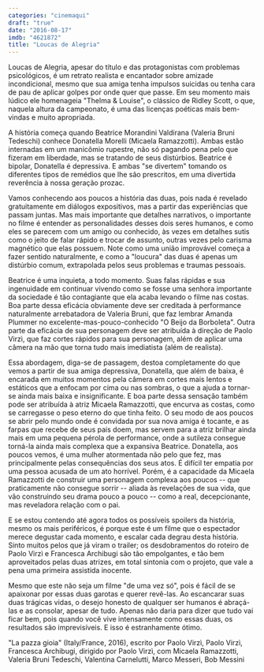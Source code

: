 ```yaml
---
categories: "cinemaqui"
draft: "true"
date: "2016-08-17"
imdb: "4621872"
title: "Loucas de Alegria"
---
```

Loucas de Alegria, apesar do título e das protagonistas com problemas psicológicos, é um retrato realista e encantador sobre amizade incondicional, mesmo que sua amiga tenha impulsos suicidas ou tenha cara de pau de aplicar golpes por onde quer que passe. Em seu momento mais lúdico ele homenageia "Thelma & Louise", o clássico de Ridley Scott, o que, naquela altura da campeonato, é uma das licenças poéticas mais bem-vindas e muito apropriada.

A história começa quando Beatrice Morandini Valdirana (Valeria Bruni Tedeschi) conhece Donatella Morelli (Micaela Ramazzotti). Ambas estão internadas em um manicômio rupestre, não só pagando pena pelo que fizeram em liberdade, mas se tratando de seus distúrbios. Beatrice é bipolar, Donatella é depressiva. E ambas "se divertem" tomando os diferentes tipos de remédios que lhe são prescritos, em uma divertida reverência à nossa geração prozac.

Vamos conhecendo aos poucos a história das duas, pois nada é revelado gratuitamente em diálogos expositivos, mas a partir das experiências que passam juntas. Mas mais importante que detalhes narrativos, o importante no filme é entender as personalidades desses dois seres humanos, e como eles se parecem com um amigo ou conhecido, às vezes em detalhes sutis como o jeito de falar rápido e trocar de assunto, outras vezes pelo carisma magnético que elas possuem. Note como uma união improvável começa a fazer sentido naturalmente, e como a "loucura" das duas é apenas um distúrbio comum, extrapolada pelos seus problemas e traumas pessoais.

Beatrice é uma inquieta, a todo momento. Suas falas rápidas e sua ingenuidade em continuar vivendo como se fosse uma senhora importante da sociedade é tão contagiante que ela acaba levando o filme nas costas. Boa parte dessa eficácia obviamente deve ser creditada à performance naturalmente arrebatadora de Valeria Bruni, que faz lembrar Amanda Plummer no excelente-mas-pouco-conhecido "O Beijo da Borboleta". Outra parte da eficácia de sua personagem deve ser atribuída à direção de Paolo Virzì, que faz cortes rápidos para sua personagem, além de aplicar uma câmera na mão que torna tudo mais imediatista (além de realista).

Essa abordagem, diga-se de passagem, destoa completamente do que vemos a partir de sua amiga depressiva, Donatella, que além de baixa, é encarada em muitos momentos pela câmera em cortes mais lentos e estáticos que a enfocam por cima ou nas sombras, o que a ajuda a tornar-se ainda mais baixa e insignificante. E boa parte dessa sensação também pode ser atribuída à atriz Micaela Ramazzotti, que encurva as costas, como se carregasse o peso eterno do que tinha feito. O seu modo de aos poucos se abrir pelo mundo onde é convidada por sua nova amiga é tocante, e as farpas que recebe de seus pais doem, mas servem para a atriz brilhar ainda mais em uma pequena pérola de performance, onde a sutileza consegue torná-la ainda mais complexa que a expansiva Beatrice. Donatella, aos poucos vemos, é uma mulher atormentada não pelo que fez, mas principalmente pelas consequências dos seus atos. É difícil ter empatia por uma pessoa acusada de um ato horrível. Porém, é a capacidade da Micaela Ramazzotti de construir uma personagem complexa aos poucos -- que praticamente não consegue sorrir -- aliada às revelações de sua vida, que vão construindo seu drama pouco a pouco -- como a real, decepcionante, mas reveladora relação com o pai.

E se estou contendo até agora todos os possíveis spoilers da história, mesmo os mais periféricos, é porque este é um filme que o espectador merece degustar cada momento, e escalar cada degrau desta história. Sinto muitos pelos que já viram o trailer; os desdobramentos do roteiro de Paolo Virzì e Francesca Archibugi são tão empolgantes, e tão bem aproveitados pelas duas atrizes, em total sintonia com o projeto, que vale a pena uma primeira assistida inocente.

Mesmo que este não seja um filme "de uma vez só", pois é fácil de se apaixonar por essas duas garotas e querer revê-las. Ao escancarar suas duas trágicas vidas, o desejo honesto de qualquer ser humanos é abraçá-las e as consolar, apesar de tudo. Apenas não daria para dizer que tudo vai ficar bem, pois quando você vive intensamente como essas duas, os resultados são imprevisíveis. E isso é estranhamente ótimo.

"La pazza gioia" (Italy/France, 2016), escrito por Paolo Virzì, Paolo Virzì, Francesca Archibugi, dirigido por Paolo Virzì, com Micaela Ramazzotti, Valeria Bruni Tedeschi, Valentina Carnelutti, Marco Messeri, Bob Messini


